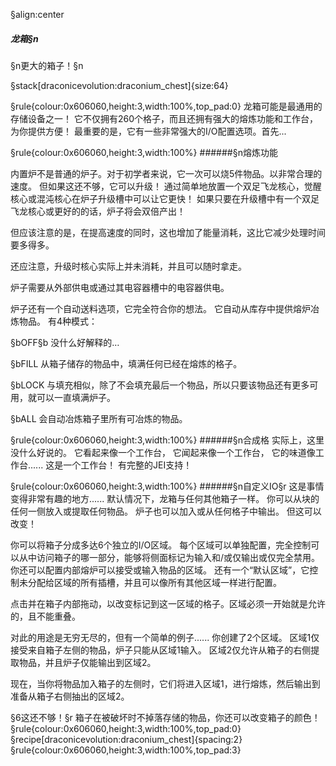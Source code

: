 §align:center
##### 龙箱§n
§n更大的箱子！§n

§stack[draconicevolution:draconium_chest]{size:64}

§rule{colour:0x606060,height:3,width:100%,top_pad:0}
龙箱可能是最通用的存储设备之一！
它不仅拥有260个格子，而且还拥有强大的熔炼功能和工作台，为你提供方便！
最重要的是，它有一些非常强大的I/O配置选项。首先...

§rule{colour:0x606060,height:3,width:100%}
######§n熔炼功能

内置炉不是普通的炉子。对于初学者来说，它一次可以烧5件物品。以非常合理的速度。
但如果这还不够，它可以升级！ 通过简单地放置一个双足飞龙核心，觉醒核心或混沌核心在炉子升级槽中可以让它更快！
如果只要在升级槽中有一个双足飞龙核心或更好的的话，炉子将会双倍产出！

但应该注意的是，在提高速度的同时，这也增加了能量消耗，这比它减少处理时间要多得多。

还应注意，升级时核心实际上并未消耗，并且可以随时拿走。

炉子需要从外部供电或通过其电容器槽中的电容器供电。

炉子还有一个自动送料选项，它完全符合你的想法。
它自动从库存中提供熔炉冶炼物品。
有4种模式：

§bOFF§b
没什么好解释的…

§bFILL
从箱子储存的物品中，填满任何已经在熔炼的格子。

§bLOCK
与填充相似，除了不会填充最后一个物品，所以只要该物品还有更多可用，就可以一直填满炉子。

§bALL
会自动冶炼箱子里所有可冶炼的物品。

§rule{colour:0x606060,height:3,width:100%}
######§n合成格
实际上，这里没什么好说的。
它看起来像一个工作台，
它闻起来像一个工作台，
它的味道像工作台......
这是一个工作台！
有完整的JEI支持！

§rule{colour:0x606060,height:3,width:100%}
######§n自定义IO§r
这是事情变得非常有趣的地方......
默认情况下，龙箱与任何其他箱子一样。 你可以从块的任何一侧放入或提取任何物品。
炉子也可以加入或从任何格子中输出。
但这可以改变！

你可以将箱子分成多达6个独立的I/O区域。
每个区域可以单独配置，完全控制可以从中访问箱子的哪一部分，能够将侧面标记为输入和/或仅输出或仅完全禁用。
你还可以配置内部熔炉可以接受或输入物品的区域。
还有一个“默认区域”，它控制未分配给区域的所有插槽，并且可以像所有其他区域一样进行配置。

点击并在箱子内部拖动，以改变标记到这一区域的格子。区域必须一开始就是允许的，且不能重叠。

对此的用途是无穷无尽的，但有一个简单的例子......
你创建了2个区域。
区域1仅接受来自箱子左侧的物品，炉子只能从区域1输入。
区域2仅允许从箱子的右侧提取物品，并且炉子仅能输出到区域2。

现在，当你将物品加入箱子的左侧时，它们将进入区域1，进行熔炼，然后输出到准备从箱子右侧抽出的区域2。

§6这还不够！§r
箱子在被破坏时不掉落存储的物品，你还可以改变箱子的颜色！
§rule{colour:0x606060,height:3,width:100%,top_pad:0}
§recipe[draconicevolution:draconium_chest]{spacing:2}
§rule{colour:0x606060,height:3,width:100%,top_pad:3}